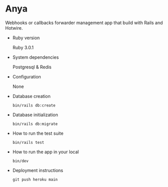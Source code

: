 # Anya

Webhooks or callbacks forwarder management app that build with Rails and Hotwire.

* Ruby version

  Ruby 3.0.1

* System dependencies

  Postgresql & Redis

* Configuration

  None

* Database creation

  ```
  bin/rails db:create
  ```

* Database initialization

  ```
  bin/rails db:migrate
  ```

* How to run the test suite

  ```
  bin/rails test
  ```

* How to run the app in your local

  ```
  bin/dev
  ```

* Deployment instructions

  ```
  git push heroku main
  ```